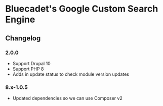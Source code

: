 # Bluecadet's Google Custom Search Engine

## Changelog

### 2.0.0

- Support Drupal 10
- Support PHP 8
- Adds in update status to check module version updates

### 8.x-1.0.5

- Updated dependencies so we can use Composer v2
